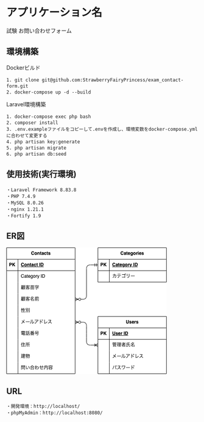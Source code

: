 # アプリケーション名
試験 お問い合わせフォーム

## 環境構築

Dockerビルド

	1. git clone git@github.com:StrawberryFairyPrincess/exam_contact-form.git
	2. docker-compose up -d --build


Laravel環境構築

	1. docker-compose exec php bash
	2. composer install
	3. .env.exampleファイルをコピーして.envを作成し、環境変数をdocker-compose.ymlに合わせて変更する
	4. php artisan key:generate
	5. php artisan migrate
	6. php artisan db:seed


## 使用技術(実行環境)

	・Laravel Framework 8.83.8
	・PHP 7.4.9
	・MySQL 8.0.26
	・nginx 1.21.1
	・Fortify 1.9


## ER図

![](./src/EntityRelationshipDiagram.drawio.png)


## URL

    ・開発環境：http://localhost/
    ・phpMyAdmin：http://localhost:8080/
